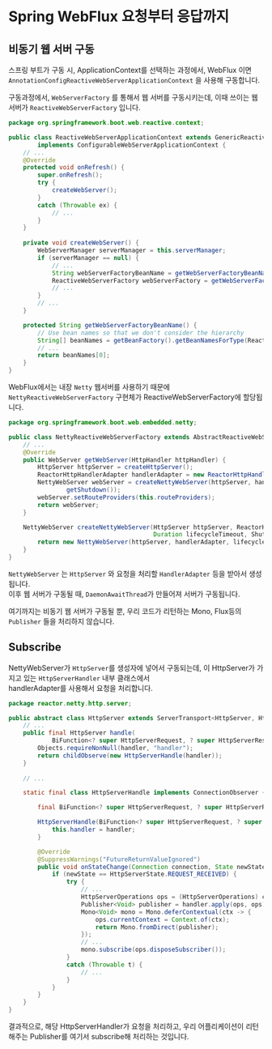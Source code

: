 # Spring WebFlux 요청부터 응답까지  

## 비동기 웹 서버 구동  

스프링 부트가 구동 시, ApplicationContext를 선택하는 과정에서, WebFlux 이면  
`AnnotationConfigReactiveWebServerApplicationContext` 을 사용해 구동합니다.  

구동과정에서, `WebServerFactory` 를 통해서 웹 서버를 구동시키는데, 이때 쓰이는 웹 서버가 `ReactiveWebServerFactory` 입니다.  

```java
package org.springframework.boot.web.reactive.context;

public class ReactiveWebServerApplicationContext extends GenericReactiveWebApplicationContext
		implements ConfigurableWebServerApplicationContext {
    // ...
    @Override
    protected void onRefresh() {
        super.onRefresh();
        try {
            createWebServer();
        }
        catch (Throwable ex) {
            // ...
        }
    }
    
    private void createWebServer() {
        WebServerManager serverManager = this.serverManager;
        if (serverManager == null) {
            // ...
            String webServerFactoryBeanName = getWebServerFactoryBeanName();
            ReactiveWebServerFactory webServerFactory = getWebServerFactory(webServerFactoryBeanName);
            // ...
        }
        // ...
    }

    protected String getWebServerFactoryBeanName() {
        // Use bean names so that we don't consider the hierarchy
        String[] beanNames = getBeanFactory().getBeanNamesForType(ReactiveWebServerFactory.class);
        // ...
        return beanNames[0];
    }
}
```

WebFlux에서는 내장 `Netty` 웹서버를 사용하기 때문에 `NettyReactiveWebServerFactory` 구현체가 ReactiveWebServerFactory에 할당됩니다.  

```java
package org.springframework.boot.web.embedded.netty;

public class NettyReactiveWebServerFactory extends AbstractReactiveWebServerFactory {
    // ...
    @Override
    public WebServer getWebServer(HttpHandler httpHandler) {
        HttpServer httpServer = createHttpServer();
        ReactorHttpHandlerAdapter handlerAdapter = new ReactorHttpHandlerAdapter(httpHandler);
        NettyWebServer webServer = createNettyWebServer(httpServer, handlerAdapter, this.lifecycleTimeout,
                getShutdown());
        webServer.setRouteProviders(this.routeProviders);
        return webServer;
    }

    NettyWebServer createNettyWebServer(HttpServer httpServer, ReactorHttpHandlerAdapter handlerAdapter,
                                        Duration lifecycleTimeout, Shutdown shutdown) {
        return new NettyWebServer(httpServer, handlerAdapter, lifecycleTimeout, shutdown, this.resourceFactory);
    }
}
```

`NettyWebServer` 는 `HttpServer` 와 요청을 처리할 `HandlerAdapter` 등을 받아서 생성됩니다.  
이후 웹 서버가 구동될 때, `DaemonAwaitThread`가 만들어져 서버가 구동됩니다.  

여기까지는 비동기 웹 서버가 구동될 뿐, 우리 코드가 리턴하는 Mono, Flux등의 `Publisher` 들을 처리하지 않습니다.  

## Subscribe

NettyWebServer가 `HttpServer`를 생성자에 넣어서 구동되는데, 이 HttpServer가 가지고 있는 `HttpServerHandler` 내부 클래스에서  
handlerAdapter를 사용해서 요청을 처리합니다.  

```java
package reactor.netty.http.server;

public abstract class HttpServer extends ServerTransport<HttpServer, HttpServerConfig> {
    // ...
    public final HttpServer handle(
            BiFunction<? super HttpServerRequest, ? super HttpServerResponse, ? extends Publisher<Void>> handler) {
        Objects.requireNonNull(handler, "handler");
        return childObserve(new HttpServerHandle(handler));
    }
    
    // ...

    static final class HttpServerHandle implements ConnectionObserver {

        final BiFunction<? super HttpServerRequest, ? super HttpServerResponse, ? extends Publisher<Void>> handler;

        HttpServerHandle(BiFunction<? super HttpServerRequest, ? super HttpServerResponse, ? extends Publisher<Void>> handler) {
            this.handler = handler;
        }

        @Override
        @SuppressWarnings("FutureReturnValueIgnored")
        public void onStateChange(Connection connection, State newState) {
            if (newState == HttpServerState.REQUEST_RECEIVED) {
                try {
                    // ...
                    HttpServerOperations ops = (HttpServerOperations) connection;
                    Publisher<Void> publisher = handler.apply(ops, ops);
                    Mono<Void> mono = Mono.deferContextual(ctx -> {
                        ops.currentContext = Context.of(ctx);
                        return Mono.fromDirect(publisher);
                    });
                    // ...
                    mono.subscribe(ops.disposeSubscriber());
                }
                catch (Throwable t) {
                    // ...
                }
            }
        }
    }
}
```

결과적으로, 해당 HttpServerHandler가 요청을 처리하고, 우리 어플리케이션이 리턴해주는 Publisher를 여기서 subscribe해 처리하는 것입니다.  
